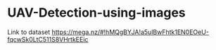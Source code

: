 # UAV-Detection-using-images
Link to dataset
https://mega.nz/#!hMQgBYJA!a5ulBwFhtk1EN0EOeU-fqcwSk0LtC511S8VHrtkEEic
